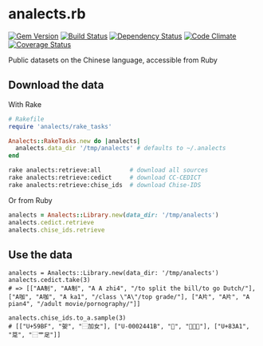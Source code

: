 analects.rb
===========

[![Gem Version](https://badge.fury.io/rb/analects.png)][gem]
[![Build Status](https://secure.travis-ci.org/plexus/analects.png?branch=master)][travis]
[![Dependency Status](https://gemnasium.com/plexus/analects.png)][gemnasium]
[![Code Climate](https://codeclimate.com/github/plexus/analects.png)][codeclimate]
[![Coverage Status](https://coveralls.io/repos/plexus/analects/badge.png?branch=master)][coveralls]

[gem]: https://rubygems.org/gems/analects
[travis]: https://travis-ci.org/plexus/analects
[gemnasium]: https://gemnasium.com/plexus/analects
[codeclimate]: https://codeclimate.com/github/plexus/analects
[coveralls]: https://coveralls.io/r/plexus/analects

Public datasets on the Chinese language, accessible from Ruby

## Download the data

With Rake

```ruby
# Rakefile
require 'analects/rake_tasks'

Analects::RakeTasks.new do |analects|
  analects.data_dir '/tmp/analects' # defaults to ~/.analects
end
```

```sh
rake analects:retrieve:all        # download all sources
rake analects:retrieve:cedict     # download CC-CEDICT
rake analects:retrieve:chise_ids  # download Chise-IDS
```

Or from Ruby

```ruby
analects = Analects::Library.new(data_dir: '/tmp/analects')
analects.cedict.retrieve
analects.chise_ids.retrieve
```

## Use the data

```
analects = Analects::Library.new(data_dir: '/tmp/analects')
analects.cedict.take(3)
# => [["AA制", "AA制", "A A zhi4", "/to split the bill/to go Dutch/"], ["A咖", "A咖", "A ka1", "/class \"A\"/top grade/"], ["A片", "A片", "A pian4", "/adult movie/pornography/"]]

analects.chise_ids.to_a.sample(3)
# [["U+59BF", "妿", "⿱加女"], ["U-0002441B", "𤐛", "⿰火閙"], ["U+83A1", "莡", "⿱艹足"]]
```
